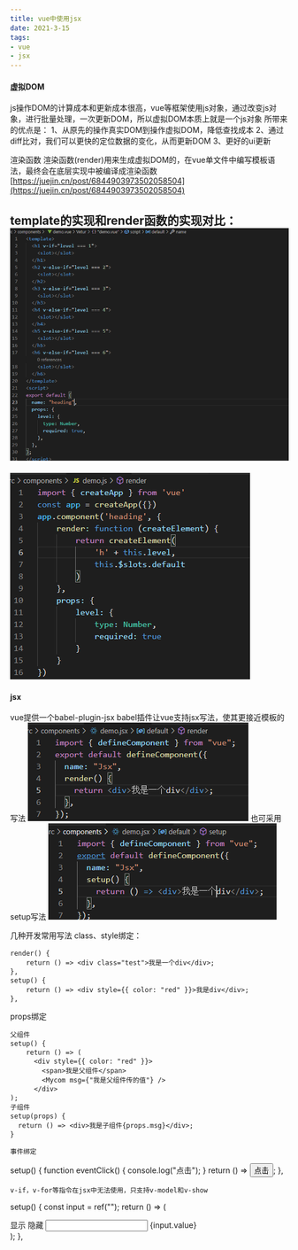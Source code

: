 ```yaml
---
title: vue中使用jsx
date: 2021-3-15
tags:
- vue
- jsx
---
```


#### 虚拟DOM
js操作DOM的计算成本和更新成本很高，vue等框架使用js对象，通过改变js对象，进行批量处理，一次更新DOM，所以虚拟DOM本质上就是一个js对象
所带来的优点是：
1、从原先的操作真实DOM到操作虚拟DOM，降低查找成本
2、通过diff比对，我们可以更快的定位数据的变化，从而更新DOM
3、更好的ui更新

<!--more-->
渲染函数
渲染函数(render)用来生成虚拟DOM的，在vue单文件中编写模板语法，最终会在底层实现中被编译成渲染函数
[https://juejin.cn/post/6844903973502058504](https://juejin.cn/post/6844903973502058504)


template的实现和render函数的实现对比：
![图片描述](/img/part-3/1.png)
--
![图片描述](/img/part-3/2.png)

#### jsx

vue提供一个babel-plugin-jsx babel插件让vue支持jsx写法，使其更接近模板的写法
![图片描述](/img/part-3/3.png)
也可采用setup写法
![图片描述](/img/part-3/4.png)

几种开发常用写法
class、style绑定：
```
render() {
    return () => <div class="test">我是一个div</div>;
},
setup() {
    return () => <div style={{ color: "red" }}>我是div</div>;
},
```

props绑定
```
父组件
setup() {
    return () => (
      <div style={{ color: "red" }}>
        <span>我是父组件</span>
        <Mycom msg={"我是父组件传的值"} />
      </div>
);
子组件
setup(props) {
  return () => <div>我是子组件{props.msg}</div>;
}

```  


```
事件绑定

```
setup() {
    function eventClick() {
      console.log("点击");
    }
    return () => <button onClick={eventClick}>点击</button>;
},

```
v-if，v-for等指令在jsx中无法使用，只支持v-model和v-show

```
setup() {
  const input = ref("");
  return () => (
    <div>
      <span v-show={true}>显示</span>
      <span v-show={false}>隐藏</span>
      <input type="text" v-model={input.value} />
      <span>{input.value}</span>
    </div>
  );
},
